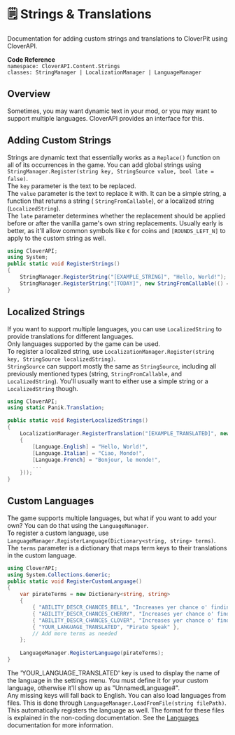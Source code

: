 # 🗒️ Strings & Translations

<show-structure for="chapter" depth="2"/>

<link-summary>
Documentation for adding custom strings and translations to CloverPit using CloverAPI.
</link-summary>

**Code Reference**  
`namespace: CloverAPI.Content.Strings`  
`classes: StringManager | LocalizationManager | LanguageManager`

## Overview

Sometimes, you may want dynamic text in your mod, or you may want to support multiple languages. CloverAPI provides an
interface for this.

## Adding Custom Strings

Strings are dynamic text that essentially works as a `Replace()` function on all of its occurrences in the game.
You can add global strings using `StringManager.Register(string key, StringSource value, bool late = false)`.  
The `key` parameter is the text to be replaced.  
The `value` parameter is the text to replace it with. It can be a simple string, a function that returns a string (
`StringFromCallable`), or a localized string (`LocalizedString`).  
The `late` parameter determines whether the replacement should be applied before or after the vanilla game's own string
replacements. Usually early is better, as it'll allow common symbols like `€` for coins and `[ROUNDS_LEFT_N]` to apply
to the custom string as well.

```C#
using CloverAPI;
using System;
public static void RegisterStrings()
{
    StringManager.RegisterString("[EXAMPLE_STRING]", "Hello, World!");
    StringManager.RegisterString("[TODAY]", new StringFromCallable(() => DateTime.Now.ToString("D")));
}
```

## Localized Strings

If you want to support multiple languages, you can use `LocalizedString` to provide translations for different
languages.  
Only languages supported by the game can be used.  
To register a localized string, use `LocalizationManager.Register(string key, StringSource localizedString)`.  
`StringSource` can support mostly the same as `StringSource`, including all previously mentioned types (string,
`StringFromCallable`, and `LocalizedString`). You'll usually want to either use a simple string or a `LocalizedString`
though.

```C#
using CloverAPI;
using static Panik.Translation;

public static void RegisterLocalizedStrings()
{
    LocalizationManager.RegisterTranslation("[EXAMPLE_TRANSLATED]", new LocalizedString(new ()
    {
        [Language.English] = "Hello, World!",
        [Language.Italian] = "Ciao, Mondo!",
        [Language.French] = "Bonjour, le monde!",
        ...
    }));
}
```

## Custom Languages
The game supports multiple languages, but what if you want to add your own? You can do that using the `LanguageManager`.  
To register a custom language, use `LanguageManager.RegisterLanguage(Dictionary<string, string> terms)`.
The `terms` parameter is a dictionary that maps term keys to their translations in the custom language.
```C#
using CloverAPI;
using System.Collections.Generic;
public static void RegisterCustomLanguage()
{
    var pirateTerms = new Dictionary<string, string>
    {
        { "ABILITY_DESCR_CHANCES_BELL", "Increases yer chance o' findin' [S_BELL] bells (+1)" },
        { "ABILITY_DESCR_CHANCES_CHERRY", "Increases yer chance o' findin' [S_CHERRY] cherries (+1)" },
        { "ABILITY_DESCR_CHANCES_CLOVER", "Increases yer chance o' findin' [S_CLOVER] clovers (+1)" },
        { "YOUR_LANGUAGE_TRANSLATED", "Pirate Speak" },
        // Add more terms as needed
    };
    
    LanguageManager.RegisterLanguage(pirateTerms);
}
```
The 'YOUR_LANGUAGE_TRANSLATED' key is used to display the name of the language in the settings menu. You must define it for your custom language, otherwise it'll show up as "UnnamedLanguage#".  
Any missing keys will fall back to English.
You can also load languages from files. This is done through `LanguageManager.LoadFromFile(string filePath)`. This automatically
registers the language as well. The format for these files is explained in the non-coding documentation.
See the [Languages](NonCodeLanguages.md) documentation for more information.